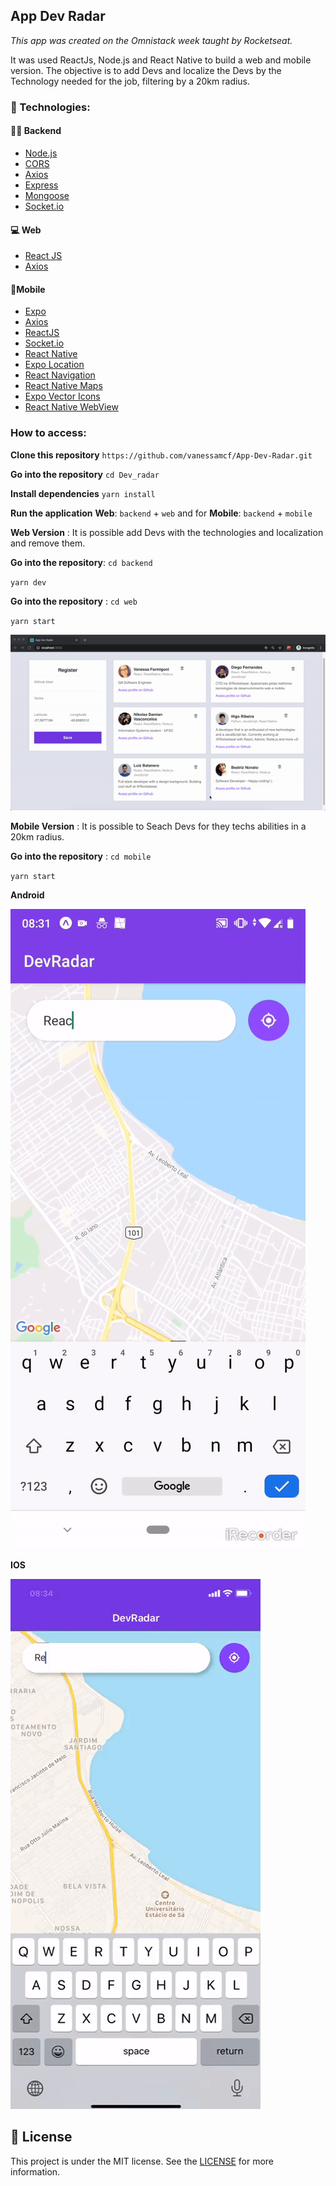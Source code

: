 
## App Dev Radar

_This app was created on the Omnistack week taught by Rocketseat._

It was used ReactJs, Node.js and React Native to build a web and mobile version. The objective is to add Devs and localize the Devs by the Technology needed for the job, filtering by a 20km radius.

 ### :rocket: Technologies:

#### :woman_technologist: Backend

-   [Node.js](https://nodejs.org/en/docs/)
-  [CORS](https://github.com/expressjs/cors)
-   [Axios](https://github.com/axios/axios)
-   [Express](https://expressjs.com/)
-   [Mongoose](https://mongoosejs.com/)
-   [Socket.io](https://socket.io/)

#### :computer: Web

-   [React JS](https://reactjs.org/)
-   [Axios](https://github.com/axios/axios)

#### 📱Mobile

-   [Expo](https://expo.io/)
-   [Axios](https://github.com/axios/axios)
-   [ReactJS](https://facebook.github.io/react-native/)
-   [Socket.io](https://socket.io/)
-   [React Native](https://facebook.github.io/react-native/)
-   [Expo Location](https://docs.expo.io/versions/latest/sdk/location/)
-   [React Navigation](https://reactnavigation.org/)
-   [React Native Maps](https://github.com/react-native-community/react-native-maps)
-   [Expo Vector Icons](https://docs.expo.io/versions/latest/guides/icons)
-   [React Native WebView](https://github.com/react-native-community/react-native-webview)

### How to access:

 **Clone this repository**
`https://github.com/vanessamcf/App-Dev-Radar.git`

**Go into the repository**
`cd Dev_radar`
 
 **Install dependencies**
`yarn install`

**Run the application**
**Web**: `backend` + `web`  and for **Mobile**: `backend` + `mobile`

**Web Version** : It is possible add Devs with the technologies and localization and remove them.

**Go into the repository**: `cd backend`

`yarn dev`

**Go into the repository** : `cd web`

`yarn start`

![web](./screens/dev_radar_web.gif)


**Mobile Version** : It is possible to Seach Devs for they techs abilities in a 20km radius.


**Go into the repository** : `cd mobile`

`yarn start`

**Android**

![android](./screens/dev_radar_android.gif)

**IOS**

![ios](./screens/dev_radar_ios.gif)


##  :page_facing_up: License

This project is under the MIT license. See the  [LICENSE](https://github.com/mlg404/omnistack10-mobile/blob/master/LICENSE)  for more information.
